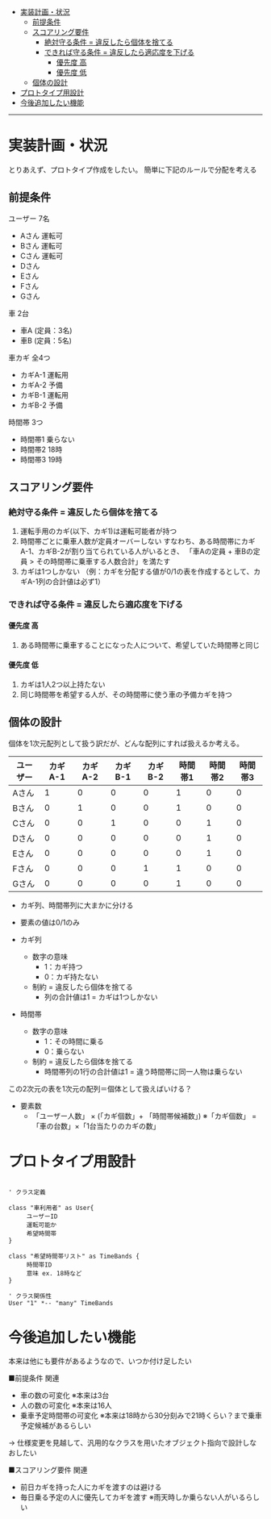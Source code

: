 
- [実装計画・状況](#実装計画状況)
  - [前提条件](#前提条件)
  - [スコアリング要件](#スコアリング要件)
    - [絶対守る条件 = 違反したら個体を捨てる](#絶対守る条件--違反したら個体を捨てる)
    - [できれば守る条件 = 違反したら適応度を下げる](#できれば守る条件--違反したら適応度を下げる)
      - [優先度 高](#優先度-高)
      - [優先度 低](#優先度-低)
  - [個体の設計](#個体の設計)
- [プロトタイプ用設計](#プロトタイプ用設計)
- [今後追加したい機能](#今後追加したい機能)


---

# 実装計画・状況
とりあえず、プロトタイプ作成をしたい。
簡単に下記のルールで分配を考える

## 前提条件
ユーザー 7名
- Aさん 運転可
- Bさん 運転可
- Cさん 運転可
- Dさん
- Eさん
- Fさん
- Gさん

車 2台
- 車A (定員：3名)
- 車B (定員：5名)

車カギ 全4つ
- カギA-1 運転用
- カギA-2 予備
- カギB-1 運転用
- カギB-2 予備

時間帯 3つ
- 時間帯1 乗らない
- 時間帯2 18時
- 時間帯3 19時

## スコアリング要件

### 絶対守る条件 = 違反したら個体を捨てる
1. 運転手用のカギ(以下、カギ1)は運転可能者が持つ
2. 時間帯ごとに乗車人数が定員オーバーしない
    すなわち、ある時間帯にカギA-1、カギB-2が割り当てられている人がいるとき、
   「車Aの定員 + 車Bの定員 > その時間帯に乗車する人数合計」を満たす
3. カギは1つしかない （例：カギを分配する値が0/1の表を作成するとして、カギA-1列の合計値は必ず1）

### できれば守る条件 = 違反したら適応度を下げる
#### 優先度 高
1. ある時間帯に乗車することになった人について、希望していた時間帯と同じ

#### 優先度 低
1. カギは1人2つ以上持たない
2. 同じ時間帯を希望する人が、その時間帯に使う車の予備カギを持つ

## 個体の設計
個体を1次元配列として扱う訳だが、どんな配列にすれば扱えるか考える。

| ユーザー | カギA-1 | カギA-2 | カギB-1 | カギB-2 | 時間帯1 | 時間帯2 | 時間帯3 |
| -------- | ------- | ------- | ------- | ------- | ------- | ------- | ------- |
| Aさん    | 1       | 0       | 0       | 0       | 1       | 0       | 0       |
| Bさん    | 0       | 1       | 0       | 0       | 1       | 0       | 0       |
| Cさん    | 0       | 0       | 1       | 0       | 0       | 1       | 0       |
| Dさん    | 0       | 0       | 0       | 0       | 0       | 1       | 0       |
| Eさん    | 0       | 0       | 0       | 0       | 0       | 1       | 0       |
| Fさん    | 0       | 0       | 0       | 1       | 1       | 0       | 0       |
| Gさん    | 0       | 0       | 0       | 0       | 1       | 0       | 0       |

- カギ列、時間帯列に大まかに分ける
- 要素の値は0/1のみ

- カギ列
  - 数字の意味
    - 1：カギ持つ
    - 0：カギ持たない
  - 制約 = 違反したら個体を捨てる
    - 列の合計値は1 = カギは1つしかない

- 時間帯
  - 数字の意味
    - 1：その時間に乗る
    - 0：乗らない
  - 制約 = 違反したら個体を捨てる
    - 時間帯列の1行の合計値は1 = 違う時間帯に同一人物は乗らない

この2次元の表を1次元の配列＝個体として扱えばいける？

- 要素数
  - 「ユーザー人数」 × (「カギ個数」+ 「時間帯候補数」)
  ※「カギ個数」 = 「車の台数」×「1台当たりのカギの数」


# プロトタイプ用設計

```plantUML

' クラス定義

class "車利用者" as User{
     ユーザーID
     運転可能か
     希望時間帯
}

class "希望時間帯リスト" as TimeBands {
     時間帯ID
     意味 ex. 18時など
}

' クラス関係性
User "1" *-- "many" TimeBands

```



















# 今後追加したい機能
本来は他にも要件があるようなので、いつか付け足したい

■前提条件 関連
- 車の数の可変化    ※本来は3台
- 人の数の可変化    ※本来は16人
- 乗車予定時間帯の可変化    ※本来は18時から30分刻みで21時くらい？まで乗車予定候補があるらしい

→
仕様変更を見越して、汎用的なクラスを用いたオブジェクト指向で設計しなおしたい

■スコアリング要件 関連
- 前日カギを持った人にカギを渡すのは避ける
- 毎日乗る予定の人に優先してカギを渡す    ※雨天時しか乗らない人がいるらしい
